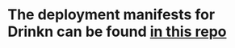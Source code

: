 # The deployment manifests for Drinkn can be found [in this repo](https://github.com/bierteam/wildlife-api)
